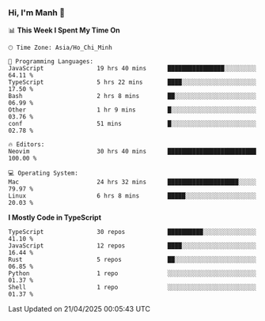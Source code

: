### Hi, I'm Manh 👋

<!--START_SECTION:waka-->
📊 **This Week I Spent My Time On** 

```text
🕑︎ Time Zone: Asia/Ho_Chi_Minh

💬 Programming Languages: 
JavaScript               19 hrs 40 mins      ████████████████░░░░░░░░░   64.11 % 
TypeScript               5 hrs 22 mins       ████░░░░░░░░░░░░░░░░░░░░░   17.50 % 
Bash                     2 hrs 8 mins        ██░░░░░░░░░░░░░░░░░░░░░░░   06.99 % 
Other                    1 hr 9 mins         █░░░░░░░░░░░░░░░░░░░░░░░░   03.76 % 
conf                     51 mins             █░░░░░░░░░░░░░░░░░░░░░░░░   02.78 % 

🔥 Editors: 
Neovim                   30 hrs 40 mins      █████████████████████████   100.00 % 

💻 Operating System: 
Mac                      24 hrs 32 mins      ████████████████████░░░░░   79.97 % 
Linux                    6 hrs 8 mins        █████░░░░░░░░░░░░░░░░░░░░   20.03 % 
```

**I Mostly Code in TypeScript** 

```text
TypeScript               30 repos            ██████████░░░░░░░░░░░░░░░   41.10 % 
JavaScript               12 repos            ████░░░░░░░░░░░░░░░░░░░░░   16.44 % 
Rust                     5 repos             ██░░░░░░░░░░░░░░░░░░░░░░░   06.85 % 
Python                   1 repo              ░░░░░░░░░░░░░░░░░░░░░░░░░   01.37 % 
Shell                    1 repo              ░░░░░░░░░░░░░░░░░░░░░░░░░   01.37 % 
```




 Last Updated on 21/04/2025 00:05:43 UTC
<!--END_SECTION:waka-->
